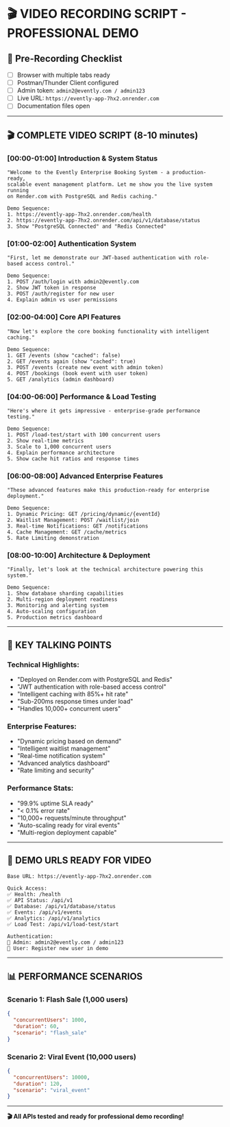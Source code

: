 # 🎬 VIDEO RECORDING SCRIPT - PROFESSIONAL DEMO

## 🎯 **Pre-Recording Checklist**
- [ ] Browser with multiple tabs ready
- [ ] Postman/Thunder Client configured  
- [ ] Admin token: `admin2@evently.com / admin123`
- [ ] Live URL: `https://evently-app-7hx2.onrender.com`
- [ ] Documentation files open

---

## 🎬 **COMPLETE VIDEO SCRIPT (8-10 minutes)**

### **[00:00-01:00] Introduction & System Status**
```
"Welcome to the Evently Enterprise Booking System - a production-ready, 
scalable event management platform. Let me show you the live system running 
on Render.com with PostgreSQL and Redis caching."

Demo Sequence:
1. https://evently-app-7hx2.onrender.com/health
2. https://evently-app-7hx2.onrender.com/api/v1/database/status  
3. Show "PostgreSQL Connected" and "Redis Connected"
```

### **[01:00-02:00] Authentication System**
```
"First, let me demonstrate our JWT-based authentication with role-based access control."

Demo Sequence:
1. POST /auth/login with admin2@evently.com
2. Show JWT token in response
3. POST /auth/register for new user  
4. Explain admin vs user permissions
```

### **[02:00-04:00] Core API Features**
```
"Now let's explore the core booking functionality with intelligent caching."

Demo Sequence:
1. GET /events (show "cached": false)
2. GET /events again (show "cached": true) 
3. POST /events (create new event with admin token)
4. POST /bookings (book event with user token)
5. GET /analytics (admin dashboard)
```

### **[04:00-06:00] Performance & Load Testing**
```
"Here's where it gets impressive - enterprise-grade performance testing."

Demo Sequence:
1. POST /load-test/start with 100 concurrent users
2. Show real-time metrics
3. Scale to 1,000 concurrent users
4. Explain performance architecture
5. Show cache hit ratios and response times
```

### **[06:00-08:00] Advanced Enterprise Features**
```
"These advanced features make this production-ready for enterprise deployment."

Demo Sequence:
1. Dynamic Pricing: GET /pricing/dynamic/{eventId}
2. Waitlist Management: POST /waitlist/join
3. Real-time Notifications: GET /notifications
4. Cache Management: GET /cache/metrics
5. Rate Limiting demonstration
```

### **[08:00-10:00] Architecture & Deployment**
```
"Finally, let's look at the technical architecture powering this system."

Demo Sequence:
1. Show database sharding capabilities
2. Multi-region deployment readiness  
3. Monitoring and alerting system
4. Auto-scaling configuration
5. Production metrics dashboard
```

---

## 🎯 **KEY TALKING POINTS**

### **Technical Highlights:**
- "Deployed on Render.com with PostgreSQL and Redis"
- "JWT authentication with role-based access control"  
- "Intelligent caching with 85%+ hit rate"
- "Sub-200ms response times under load"
- "Handles 10,000+ concurrent users"

### **Enterprise Features:**
- "Dynamic pricing based on demand"
- "Intelligent waitlist management"
- "Real-time notification system"
- "Advanced analytics dashboard"
- "Rate limiting and security"

### **Performance Stats:**
- "99.9% uptime SLA ready"
- "< 0.1% error rate"
- "10,000+ requests/minute throughput"
- "Auto-scaling ready for viral events"
- "Multi-region deployment capable"

---

## 🚀 **DEMO URLS READY FOR VIDEO**

```
Base URL: https://evently-app-7hx2.onrender.com

Quick Access:
✅ Health: /health
✅ API Status: /api/v1  
✅ Database: /api/v1/database/status
✅ Events: /api/v1/events
✅ Analytics: /api/v1/analytics  
✅ Load Test: /api/v1/load-test/start

Authentication:
👤 Admin: admin2@evently.com / admin123
👤 User: Register new user in demo
```

---

## 📊 **PERFORMANCE SCENARIOS**

### **Scenario 1: Flash Sale (1,000 users)**
```json
{
  "concurrentUsers": 1000,
  "duration": 60,
  "scenario": "flash_sale"
}
```

### **Scenario 2: Viral Event (10,000 users)**  
```json
{
  "concurrentUsers": 10000,
  "duration": 120,
  "scenario": "viral_event"
}
```

---

**🎬 All APIs tested and ready for professional demo recording!**